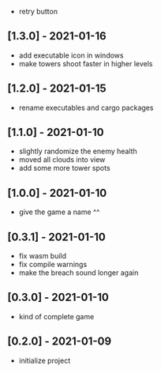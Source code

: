 <!-- next-header -->
- retry button

## [1.3.0] - 2021-01-16
- add executable icon in windows
- make towers shoot faster in higher levels

## [1.2.0] - 2021-01-15
- rename executables and cargo packages

## [1.1.0] - 2021-01-10
- slightly randomize the enemy health
- moved all clouds into view
- add some more tower spots

## [1.0.0] - 2021-01-10
- give the game a name ^^

## [0.3.1] - 2021-01-10
- fix wasm build
- fix compile warnings
- make the breach sound longer again

## [0.3.0] - 2021-01-10
- kind of complete game

## [0.2.0] - 2021-01-09
- initialize project
